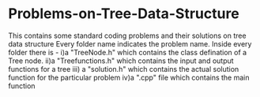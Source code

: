 # Problems-on-Tree-Data-Structure
This contains some standard coding problems and their solutions on tree data structure
Every folder name indicates the problem name. Inside every folder there is -
 i)a "TreeNode.h" which contains the class defination of a Tree node.
 ii)a "Treefunctions.h" which contains the input and output functions for a tree
 iii) a "solution.h" which contains the actual solution function for the particular problem
 iv)a ".cpp" file which contains the main function
